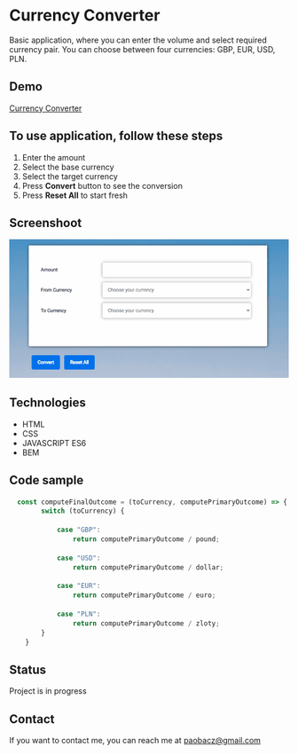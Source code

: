 # Currency Converter
Basic application, where you can enter the volume and select required currency pair. You can choose between four currencies: GBP, EUR, USD, PLN. 

## Demo
[Currency Converter](https://pobacz.github.io/currency-converter/)

## To use application, follow these steps 
1. Enter the amount
2. Select the base currency
3. Select the target currency
4. Press **Convert** button to see the conversion
5. Press **Reset All** to start fresh

## Screenshoot
![Converter screenshoot](images/animationConverter.gif)

## Technologies
- HTML
- CSS
- JAVASCRIPT ES6
- BEM

## Code sample
```javascript
  const computeFinalOutcome = (toCurrency, computePrimaryOutcome) => {
        switch (toCurrency) {

            case "GBP":
                return computePrimaryOutcome / pound;

            case "USD":
                return computePrimaryOutcome / dollar;

            case "EUR":
                return computePrimaryOutcome / euro;

            case "PLN":
                return computePrimaryOutcome / zloty;
        }
    }
```

## Status
Project is in progress

## Contact
If you want to contact me, you can reach me at paobacz@gmail.com
